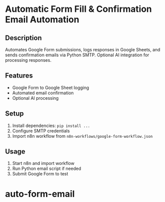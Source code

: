 # Automatic Form Fill & Confirmation Email Automation

## Description
Automates Google Form submissions, logs responses in Google Sheets, and sends confirmation emails via Python SMTP. Optional AI integration for processing responses.

## Features
- Google Form to Google Sheet logging
- Automated email confirmation
- Optional AI processing

## Setup
1. Install dependencies: `pip install ...`
2. Configure SMTP credentials
3. Import n8n workflow from `n8n-workflows/google-form-workflow.json`

## Usage
1. Start n8n and import workflow
2. Run Python email script if needed
3. Submit Google Form to test
# auto-form-email
